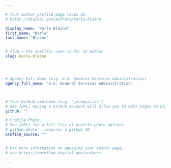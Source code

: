 ```yaml
---

# Your author profile page lives at:
# https://digital.gov/authors/karla-blaine

display_name: "Karla Blaine"
first_name: "Karla"
last_name: "Blaine"


# slug — the specific user-id for an author.
slug: karla-blaine




# Agency Full Name [e.g. U.S. General Services Administration]
agency_full_name: "U.S. General Services Administration"



# Your GitHub username [e.g. 'jeremyzilar']
# See [URL] Having a GitHub account will allow you to edit pages on DigitalGov. The image used in your GitHub account can also be used to populate your digital.gov profile photo.
github: ""

# Profile Photo
# See [URL] for a full list of profile photo options
# github-photo — requires a github ID
profile_source: ""


# For more information on managing your author page,
# see https://workflow.digital.gov/authors

---
```

